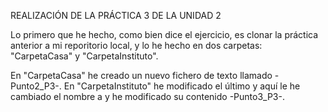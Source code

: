 
REALIZACIÓN DE LA PRÁCTICA 3 DE LA UNIDAD 2

Lo primero que he hecho, como bien dice el ejercicio, es clonar la práctica anterior a mi reporitorio local, y lo he hecho en dos carpetas: "CarpetaCasa" y "CarpetaInstituto".

En "CarpetaCasa" he creado un nuevo fichero de texto llamado -Punto2_P3-.
En "CarpetaInstituto" he modificado el último y aquí le he cambiado el nombre a y he modificado su contenido -Punto3_P3-.



